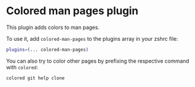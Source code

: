 # Colored man pages plugin

This plugin adds colors to man pages.

To use it, add `colored-man-pages` to the plugins array in your zshrc file:

```zsh
plugins=(... colored-man-pages)
```

You can also try to color other pages by prefixing the respective command with `colored`:

```zsh
colored git help clone
```
